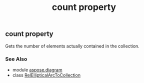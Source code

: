 ﻿---
title: count property
second_title: Aspose.Diagram for Python via .NET API References
description: 
type: docs
weight: 50
url: /python-net/aspose.diagram/relellipticalarctocollection/count/
is_root: false
---

## count property


Gets the number of elements actually contained in the collection.

### See Also
* module [aspose.diagram](../../)
* class [RelEllipticalArcToCollection](/diagram/python-net/aspose.diagram/relellipticalarctocollection)
